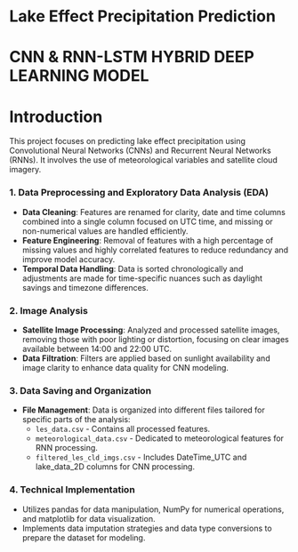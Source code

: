 # Lake Effect Precipitation Prediction

# CNN & RNN-LSTM HYBRID DEEP LEARNING MODEL

# Introduction
This project focuses on predicting lake effect precipitation using Convolutional Neural Networks (CNNs) and Recurrent Neural Networks (RNNs). It involves the use of meteorological variables and satellite cloud imagery.

### 1. Data Preprocessing and Exploratory Data Analysis (EDA)
- **Data Cleaning**: Features are renamed for clarity, date and time columns combined into a single column focused on UTC time, and missing or non-numerical values are handled efficiently.
- **Feature Engineering**: Removal of features with a high percentage of missing values and highly correlated features to reduce redundancy and improve model accuracy.
- **Temporal Data Handling**: Data is sorted chronologically and adjustments are made for time-specific nuances such as daylight savings and timezone differences.

### 2. Image Analysis
- **Satellite Image Processing**: Analyzed and processed satellite images, removing those with poor lighting or distortion, focusing on clear images available between 14:00 and 22:00 UTC.
- **Data Filtration**: Filters are applied based on sunlight availability and image clarity to enhance data quality for CNN modeling.

### 3. Data Saving and Organization
- **File Management**: Data is organized into different files tailored for specific parts of the analysis:
  - `les_data.csv` - Contains all processed features.
  - `meteorological_data.csv` - Dedicated to meteorological features for RNN processing.
  - `filtered_les_cld_imgs.csv` - Includes DateTime_UTC and lake_data_2D columns for CNN processing.

### 4. Technical Implementation
- Utilizes pandas for data manipulation, NumPy for numerical operations, and matplotlib for data visualization.
- Implements data imputation strategies and data type conversions to prepare the dataset for modeling.
